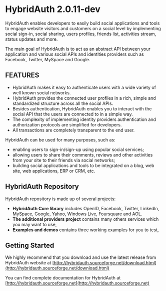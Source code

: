 # HybridAuth 2.0.11-dev

HybridAuth enables developers to easily build social applications and tools 
to engage website visitors and customers on a social level by implementing 
social sign-in, social sharing, users profiles, friends list, activities 
stream, status updates and more. 

The main goal of HybridAuth is to act as an abstract API between your application
and various social APIs and identities providers such as Facebook, Twitter, 
MySpace and Google.

## FEATURES 

- HybridAuth makes it easy to authenticate users with a wide variety of 
  well known social networks.
- HybridAuth provides the connected user profiles in a rich, simple and 
  standardized structure across all the social APIs.
- Besides authentication, HybridAuth enables you to interact with the 
  social API that the users are connected to in a simple way.
- The complexity of implementing identity providers authentication and 
  authorization protocols are simplified for developers.
- All transactions are completely transparent to the end user.

HybridAuth can be used for many purposes, such as: 

- enabling users to sign-in/sign-up using popular social services;
- allowing users to share their comments, reviews and other activities from
  your site to their friends via social networks;
- building social applications and tools to be integrated on a blog, web
  site, web applications, ERP or CRM, etc.

## HybridAuth Repository

HybridAuth repository is made up of several projects:

- **HybridAuth Core library** includes OpenID, Facebook, Twitter, LinkedIn,
  MySpace, Google, Yahoo, Windows Live, Foursquare and AOL.
- **The additional providers project** contains many others services
  which you may want to use,
- **Examples and demos**  contains three working examples for you to test, 

## Getting Started

We highly recommend that you download and use the latest release from HybridAuth website
at [http://hybridauth.sourceforge.net/download.html](http://hybridauth.sourceforge.net/download.html) 

You can find  complete documentation for HybridAuth
at [http://hybridauth.sourceforge.net](http://hybridauth.sourceforge.net)

